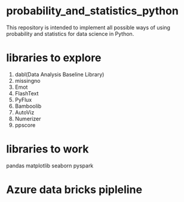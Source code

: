 # probability_and_statistics_python
This repository is intended to implement all possible ways of using probability and statistics for data science in Python.


# libraries to explore
1. dabl(Data Analysis Baseline Library)
2. missingno
3. Emot
4. FlashText
5. PyFlux
6. Bamboolib
7. AutoViz
8. Numerizer
9. ppscore


# libraries to work
pandas
matplotlib
seaborn
pyspark

# Azure data bricks pipleline
